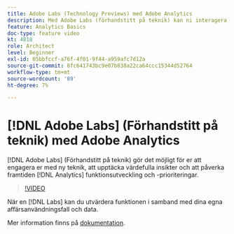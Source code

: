 ```yaml
---
title: Adobe Labs (Technology Previews) med Adobe Analytics
description: Med Adobe Labs (förhandstitt på teknik) kan ni interagera med nya tekniker, upptäcka värdefulla insikter och påverka framtida utveckling och prioriteringar av analysfunktioner.
feature: Analytics Basics
doc-type: feature video
kt: 4818
role: Architect
level: Beginner
exl-id: 05bbfccf-a76f-4f01-9f44-a959afc7d12a
source-git-commit: 8fc641743bc9e07b838a22ca64ccc15344d52764
workflow-type: tm+mt
source-wordcount: '89'
ht-degree: 7%

---
```


# [!DNL Adobe Labs] (Förhandstitt på teknik) med Adobe Analytics

[!DNL Adobe Labs] (Förhandstitt på teknik) gör det möjligt för er att engagera er med ny teknik, att upptäcka värdefulla insikter och att påverka framtiden [!DNL Analytics] funktionsutveckling och -prioriteringar.

>[!VIDEO](https://video.tv.adobe.com/v/32841/?quality=12&learn=on)

När en [!DNL Labs] kan du utvärdera funktionen i samband med dina egna affärsanvändningsfall och data.

Mer information finns på [dokumentation](https://experienceleague.adobe.com/docs/analytics/analyze/tech-previews/overview.html).
